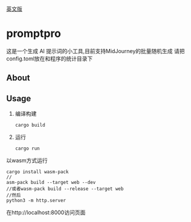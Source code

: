 [英文版](README.md)
# promptpro

这是一个生成 AI 提示词的小工具,目前支持MidJourney的批量随机生成
请把config.toml放在和程序的统计目录下
## About

## Usage

1. 编译构建
   ```
   cargo build
   ```
2. 运行
   ```
   cargo run
   ```

以wasm方式运行
```
cargo install wasm-pack
//
asm-pack build --target web --dev
//或者wasm-pack build --release --target web
//然后
python3 -m http.server

```
在http://localhost:8000访问页面